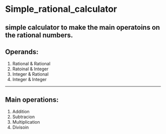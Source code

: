 # Simple_rational_calculator
simple calculator to make the main operatoins on the rational numbers.
----------------------
## Operands:
1. Rational & Rational 
2. Ratoinal & Integer
3. Integer & Rational
4. Integer & Integer
----------------------
## Main operations:
1. Addition
2. Subtracion
3. Multiplication
4. Divisoin

